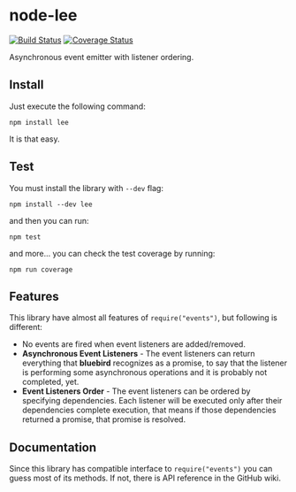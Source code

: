 # node-lee

[![Build Status](https://travis-ci.org/Dragiyski/node-lee.svg?branch=master)](https://travis-ci.org/Dragiyski/node-lee)
[![Coverage Status](https://coveralls.io/repos/Dragiyski/node-lee/badge.svg)](https://coveralls.io/r/Dragiyski/node-lee)

Asynchronous event emitter with listener ordering.

## Install

Just execute the following command:

```
npm install lee
```

It is that easy.

## Test

You must install the library with ``--dev`` flag:

```
npm install --dev lee
```

and then you can run:

```
npm test
```

and more... you can check the test coverage by running:

```
npm run coverage
```

## Features

This library have almost all features of ``require("events")``, but following is different:
* No events are fired when event listeners are added/removed.
* **Asynchronous Event Listeners** - The event listeners can return everything that **bluebird** recognizes as a
promise, to say that the listener is performing some asynchronous operations and it is probably not completed, yet.
* **Event Listeners Order** - The event listeners can be ordered by specifying dependencies. Each listener will be
executed only after their dependencies complete execution, that means if those dependencies returned a promise, that
promise is resolved.

## Documentation

Since this library has compatible interface to ``require("events")`` you can guess most of its methods. If not, there
is API reference in the GitHub wiki.
